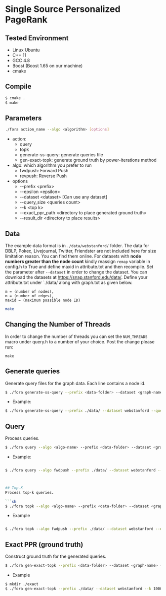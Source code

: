 
# Single Source Personalized PageRank

## Tested Environment
- Linux Ubuntu 
- C++ 11
- GCC 4.8
- Boost (Boost 1.65 on our machine)
- cmake

## Compile
```sh
$ cmake .
$ make
```

## Parameters
```sh
./fora action_name --algo <algorithm> [options]
```
- action:
    - query
    - topk
    - generate-ss-query: generate queries file
    - gen-exact-topk: generate ground truth by power-iterations method
- algo: which algorithm you prefer to run
    - fwdpush: Forward Push
    - revpush: Reverse Push 
- options
    - --prefix \<prefix\>
    - --epsilon \<epsilon\>
    - --dataset \<dataset\> [Can use any dataset]
    - --query_size \<queries count\>
    - --k \<top k\>
    - --exact_ppr_path \<directory to place generated ground truth\>
    - --result_dir \<directory to place results\>

## Data
The example data format is in `./data/webstanford/` folder. The data for DBLP, Pokec, Livejournal, Twitter, Friendster are not included here for size limitation reason. You can find them online. For datasets with **node numbers greater than the node count** kindly reassign `remap` variable in config.h to True and define maxid in attribute.txt and then recompile. Set the parameter after `--dataset` in order to change the dataset. You can download the datasets at https://snap.stanford.edu/data/. Define your attribute.txt under `./data/<dataset> along with graph.txt as given below.

```
m = (number of nodes), 
n = (number of edges), 
maxid = (maximum possible node ID)

```

```sh
make

```

## Changing the Number of Threads
In order to change the number of threads you can set the `NUM_THREADS` macro under query.h to a number of your choice. Post the change please run:

```shID
make

```

## Generate queries
Generate query files for the graph data. Each line contains a node id.

```sh
$ ./fora generate-ss-query --prefix <data-folder> --dataset <graph-name> --query_size <query count>
```

- Example:

```sh
$ ./fora generate-ss-query --prefix ./data/ --dataset webstanford --query_size 1000
```


## Query
Process queries.

```sh
$ ./fora query --algo <algo-name> --prefix <data-folder> --dataset <graph-name> --result_dir <output-folder> --epsilon <relative error> --query_size <query count> (--opt)
```

- Example:

```sh

$ ./fora query --algo fwdpush --prefix ./data/ --dataset webstanford --epsilon 0.5 --query_size 20



## Top-K
Process top-k queries.

```sh
$ ./fora topk --algo <algo-name> --prefix <data-folder> --dataset <graph-name> --result_dir <output-folder> --epsilon <relative error> --query_size <query count> --k <k>
```

- Example

```sh

$ ./fora topk --algo fwdpush --prefix ./data/ --dataset webstanford --epsilon 0.5 --query_size 20 --k 500


```


## Exact PPR (ground truth)
Construct ground truth for the generated queries.

```sh
$ ./fora gen-exact-topk --prefix <data-folder> --dataset <graph-name> --k <k> --query_size <query count> --exact_ppr_path <folder to save exact ppr>
```

- Example

```sh
$ mkdir ./exact
$ ./fora gen-exact-topk --prefix ./data/ --dataset webstanford --k 1000 --query_size 100 --exact_ppr_path ./exact/
```
